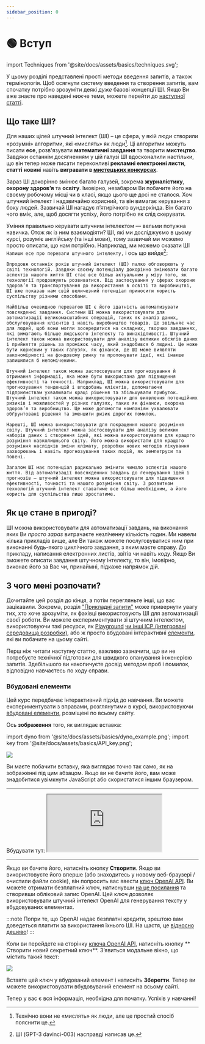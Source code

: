 ```yaml
---
sidebar_position: 0
---
```


# 🟢 Вступ

import Techniques from '@site/docs/assets/basics/techniques.svg';

<div style={{textAlign: 'center'}}>
  <Techniques style={{width:"100%",height:"300px",verticalAlign:"top"}}/>
</div>

У цьому розділі представлені прості методи введення запитів, а також термінологія. Щоб осягнути систему введення та створення запитів, вам спочатку потрібно зрозуміти деякі *дуже* базові концепції ШІ. Якщо Ви вже знаєте про наведені нижче теми, можете перейти до [наступної статті](https://learnprompting.org/docs/basics/prompting).

## Що таке ШІ?

Для наших цілей штучний інтелект (ШІ) – це сфера, у якій люди створили «розумні» алгоритми, які «мислять» як люди[^1]. Ці алгоритми можуть писати **есе**, розв'язувати **математичні завдання** та творити **мистецтво**. Завдяки останнім досягненням у цій галузі ШІ вдосконалили настільки, що він тепер може писати переконливі **рекламні електронні листи**, **статті новин**і навіть **вигравати в [мистецьких конкурсах](https://impakter.com/art-made-by-ai-wins-fine-arts-competition/)**.

Зараз ШІ докорінно змінює багато галузей, зокрема **журналістику**, **охорону здоров’я** та **освіту**. Імовірно, незабаром Ви побачите його на своєму робочому місці чи в класі, якщо цього ще досі не сталося. Хоч штучний інтелект і надзвичайно корисний, та він вимагає керування з боку людей. Зазвичай ШІ нагадує п’ятирічного вундеркінда. Він багато чого вміє, але, щоб досягти успіху, його потрібно як слід скерувати.

Уміння правильно керувати штучним інтелектом — вельми потужна навичка. Отож як із ним взаємодіяти? ШІ, які ми досліджуємо в цьому курсі, розуміє англійську (та інші мови), тому зазвичай ми можемо просто описати, що нам потрібно. Наприклад, ми можемо сказати ШІ `Напиши есе про переваги штучного інтелекту,` і ось що вийде[^2]:

```
Впродовж останніх років штучний інтелект (ШІ) палко обговорюють у світі технологій. Завдяки своєму потенціалу докорінно змінювати багато аспектів нашого життя ШІ стає все більш актуальним у міру того, як технології продовжують розвиватися. Від застосування у сферах охорони здоров’я та транспортування до використання в освіті та виробництві, ШІ вже показав нам свій величезний потенціал приносити користь суспільству різними способами.

Найбільш очевидною перевагою ШІ є його здатність автоматизувати повсякденні завдання. Системи ШІ можна використовувати для автоматизації великомасштабних операцій, таких як аналіз даних, обслуговування клієнтів і навіть виробництво товарів. Це звільняє час для людей, щоб вони могли зосередитися на складних, творчих завданнях, які вимагають більше людського інтелекту та винахідливості. Штучний інтелект також можна використовувати для аналізу великих обсягів даних і прийняття рішень за проміжок часу, який знадобився б людині. Це може бути корисним у таких галузях, як фінанси, де ШІ може виявляти закономірності на фондовому ринку та пропонувати ідеї, які інакше залишилися б непоміченими.

Штучний інтелект також можна застосовувати для прогнозування й отримання інформації, яка може бути використана для підвищення ефективності та точності. Наприклад, ШІ можна використовувати для прогнозування тенденцій і вподобань клієнтів, допомагаючи підприємствам ухвалювати кращі рішення та збільшувати прибуток. Штучний інтелект також можна використовувати для виявлення потенційних ризиків і можливостей у різних галузях, таких як фінанси, охорона здоров’я та виробництво. Це може допомогти компаніям ухвалювати обґрунтовані рішення та зменшити ризик дорогих помилок.

Нарешті, ШІ можна використовувати для покращення нашого розуміння світу. Штучний інтелект можна застосовувати для аналізу великих наборів даних і створення ідей, які можна використовувати для кращого розуміння навколишнього світу. Його можна використати для кращого розуміння наслідків зміни клімату, розробки нових методів лікування захворювань і навіть прогнозування таких подій, як землетруси та повені.

Загалом ШІ має потенціал радикально змінити чимало аспектів нашого життя. Від автоматизації повсякденних завдань до генерування ідей і прогнозів — штучний інтелект можна використовувати для підвищення ефективності, точності та нашого розуміння світу. З розвитком технологій штучний інтелект ставатиме все більш необхідним, а його користь для суспільства лише зростатиме.
```

## Як це стане в пригоді?

ШІ можна використовувати для автоматизації завдань, на виконання яких Ви *просто зараз* витрачаєте незліченну кількість годин. Ми навели кілька прикладів вище, але Ви також можете послуговуватися ним при виконанні будь-якого циклічного завдання, з яким маєте справу. До прикладу, написання електронних листів, звітів чи навіть коду. Якщо Ви зможете описати завдання штучному інтелекту, то він, імовірно, виконає його за Вас чи, принаймні, підкаже напрямок дій.

## З чого мені розпочати?

Дочитайте цей розділ до кінця, а потім перегляньте інші, що вас зацікавили. Зокрема, розділ ["Прикладні запити"](https://learnprompting.org/docs/applied_prompting/overview) може привернути увагу тих, хто хоче зрозуміти, як фахівці використовують ШІ для автоматизації своєї роботи. Ви можете експериментувати зі штучним інтелектом, використовуючи такі ресурси, як [Playground](https://beta.openai.com/playground) [чи інші ІСР (інтегровані середовища розробки)](https://learnprompting.org/docs/tooling/IDEs/intro), або ж просто вбудовані інтерактивні [елементи](https://learnprompting.org/docs/basics/intro#embeds), які ви побачите на цьому сайті.

Перш ніж читати наступну статтю, важливо зазначити, що ви не потребуєте технічної підготовки для швидкого опанування інженерією запитів. Здебільшого ви накопичуєте досвід методом проб і помилок, відповідно навчаєтесь по ходу справи.

### Вбудовані елементи

Цей курс передбачає інтерактивний підхід до навчання. Ви можете експериментувати з вправами, розглянутими в курсі, використовуючи [вбудовані елементи](https://embed.learnprompting.org/), розміщені по всьому сайту.

Ось **зображення** того, як виглядає вставка:

import dyno from '@site/docs/assets/basics/dyno_example.png';
import key from '@site/docs/assets/basics/API_key.png';

<div style={{textAlign: 'center'}}>
  <img src={dyno} style={{width: "750px"}} />
</div>

Ви маєте побачити вставку, яка виглядає точно так само, як на зображенні під цим абзацом. Якщо ви не бачите його, вам може знадобитися увімкнути JavaScript або скористатися іншим браузером.

<hr />
Вбудувати тут: <iframe
    src="https://embed.learnprompting.org/embed?config=eyJ0b3BQIjowLCJ0ZW1wZXJhdHVyZSI6MCwibWF4VG9rZW5zIjoyNTYsIm91dHB1dCI6IkNob2NvbGF0ZSwgVmFuaWxsYSwgU3RyYXdiZXJyeSwgTWludCBDaGlwLCBSb2NreSBSb2FkLCBDb29raWUgRG91Z2gsIEJ1dHRlciBQZWNhbiwgTmVhcG9saXRhbiwgQ29mZmVlLCBDb2NvbnV0IiwicHJvbXB0IjoiR2VuZXJhdGUgYSBjb21tYSBzZXBhcmF0ZWQgbGlzdCBvZiAxMCBpY2UgY3JlYW0gZmxhdm9yczoiLCJtb2RlbCI6InRleHQtZGF2aW5jaS0wMDMifQ%3D%3D"
    style={{width:"100%", height:"280px", border:"0", borderRadius:"4px", overflow:"hidden"}}
    sandbox="allow-forms allow-modals allow-popups allow-presentation allow-same-origin allow-scripts"
></iframe>
<hr />

Якщо ви бачите його, натисніть кнопку **Створити**. Якщо ви використовуєте його вперше (або знаходитесь у новому веб-браузері / очистили файли cookie), він попросить вас ввести [ключ OpenAI API](https://platform.openai.com/account/api-keys). Ви можете отримати безплатний ключ, натиснувши [ на це посилання](https://platform.openai.com/account/api-keys) та створивши обліковий запис OpenAI. Цей ключ дозволяє використовувати штучний інтелект OpenAI для генерування тексту у вбудовуваних елементах.

:::note
Попри те, що OpenAI надає безплатні кредити, зрештою вам доведеться платити за використання їхнього ШІ. На щастя, це [відносно дешево](https://openai.com/pricing)!
:::

Коли ви перейдете на сторінку [ключа OpenAI API](https://platform.openai.com/account/api-keys), натисніть кнопку ** Створити новий секретний ключ**. З’явиться модальне вікно, що містить такий текст:

<div style={{textAlign: 'center'}}>
  <img src={key} style={{width: "750px"}} />
</div>

Вставте цей ключ у вбудований елемент і натисніть **Зберегти**. Тепер ви можете використовувати вбудовуваний елемент на всьому сайті.

Тепер у вас є вся інформація, необхідна для початку. Успіхів у навчанні!


[^1]: Технічно вони не «мислять» як люди, але це простий спосіб пояснити це.
[^2]: ШІ (GPT-3 davinci-003) насправді написав це.
